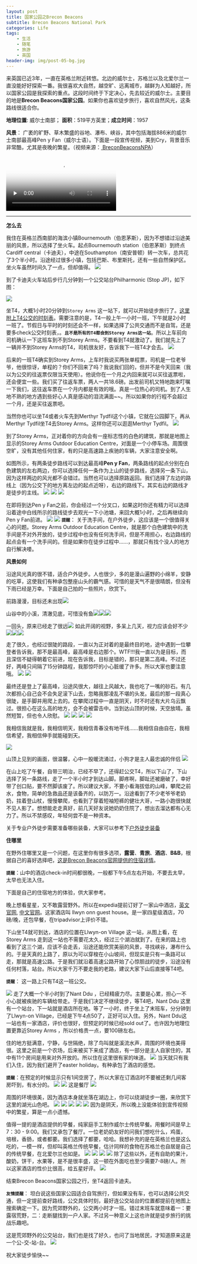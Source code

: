 ```yaml
---
layout: post
title: 国家公园之Brecon Beacons
subtitle: Brecon Beacons National Park 
categories: Life
tags: 
    - 生活
    - 随笔
    - 旅游
    - 英国
header-img: img/post-05-bg.jpg
---
```


来英国已近3年，一直在英格兰附近转悠。北边的威尔士，苏格兰以及北爱尔兰一直没能好好探索一番。我很喜欢大自然，越空旷、远离城市，越鲜为人知越好，所以国家公园是我探索的重点。这段时间终于下定决心，先去较近的威尔士。主要目的地是**Brecon Beacons国家公园**。如果你也喜欢徒步旅行，喜欢自然风光，这条路线很适合你。

**地理位置**: 威尔士南部； **面积**：519平方英里；**成立时间**：1957

**风景**： 广袤的旷野、草木繁盛的谷地、瀑布、峡谷，其中包括海拔886米的威尔士南部最高峰Pen y Fan（威尔士语）。下面是一段宣传视频，美到Cry，背景音乐非常酷，尤其是夜晚的繁星。（视频来源：<a href="https://www.youtube.com/channel/UCiOo-SEMiGu9qvzjeL11XjA" target="_blank"> BreconBeaconsNPA</a>）

<div class="container">
  <div class="row">
    <div class="col-sm-6">
  <div class="embed-responsive embed-responsive-4by3">
    <video class="embed-responsive-item" controls  poster="/img/bac_img.jpg" preload="none">
  <source src="/img/Brecon.mp4" type="video/mp4" >
</video>
    <!-- <iframe class="embed-responsive-item" src="/img/Brecon.mp4" type="video/mp4"></iframe> -->
   </div>
    </div>
   </div>
</div>

------
**怎么去**

我住在英格兰西南部的海滨小镇Bournemouth（伯恩茅斯），因为不想错过沿途美丽的风景，所以选择了坐火车。起点Bournemouth station（伯恩茅斯）到终点Cardiff central（卡迪夫），中途在Southampton（南安普顿）转一次车，总共花了3个半小时。沿途经过很多小镇，包括巴斯、布里斯托，还有一些自然保护区。坐火车虽然时间久了一点，但却值得。
<img src="/img/in-post/tr_map5.jpg" >

到了卡迪夫火车站后步行几分钟到一个公交站台Philharmonic (Stop JP)，如下图：

<img src="/img/in-post/tr_map1.jpg" >

坐T4，大概1小时20分钟到```Storey Arms``` 这一站下，就可以开始徒步旅行了。<a href="https://www.traveline.cymru/timetables/?routeNum=T4&direction_id=1&timetable_key=0T4MFSCA2" target="_blank">这里附上T4公交的时刻表</a>。需要注意的是，T4一般上午一小时一班，下午就是2小时一班了。节假日与平时的时刻还会不一样，如果选择了公共交通而不是自驾，还是要多check公交时刻表，。**```且不是所有的T4都会到Storey Arms这一站```**。所以上车前向司机确认一下这班车到不到Storey Arms。不要看到T4就激动了。我们就先上了一辆并不到Storey Arms的T4，司机很友好，告诉我下一班T4才会去。
<img src="/img/in-post/tr_map7.jpg" >

后来的一班T4确实到Storey Arms，上车时我说买两张单程票，司机是一位老爷爷，他很惊讶，单程的？你们不回来了吗？我说我们回的，但并不是今天回来（我以为公交的往返票仅限当天使用）。他说你在一个月之内回来就可以买往返票啦，还会便宜一些。我们买了往返车票，两人一共18.6磅。出发前司机又特地跑来叮嘱一下我们，这往返车票在一个月内都是有效的哦。真是一位热心的司机。到了人生地不熟的地方遇到些好心人真是感动的泪流满面~~。所以如果你的行程不会超过一个月，还是买往返票吧。

当然你也可以坐T4或者火车先到Merthyr Tydfil这个小镇，它就在公园脚下，再从Merthyr Tydfil坐T4去Storey Arms。这样你还可以逛逛Merthyr Tydfil。
<img src="/img/in-post/tr_map6.jpg" >

到了Storey Arms，正对着你的方向会有一座标志性的白色的建筑，那就是地图上显示的Storey Arms Outdoor Education Centre，对面是一个小停车场。周围很空旷，没有其他任何住家，有的只是高速路上疾驰的车辆，大家注意安全啊。

如图所示，有两条徒步路线可以到达最高峰**Pen y Fan**，两条路线的起点分别在白色建筑的左右两边，你可以选择任何一条作为上山的徒步路线，选择另一条下山，因为这样两边的风光都不会错过。当然也可以选择原路返回。我们选择了左边的路线上（因为公交下的地方离左边的起点近呀），右边的路线下。其实右边的路线才是徒步的主线。
<img src="/img/in-post/tr_img2.jpg">
<img src="/img/in-post/tr_map8.jpg">
<img src="/img/in-post/tr_map2.jpg">

在即将到达Pen y Fan之前，你会经过一个分叉口，如果这时你还有精力可以选择沿着途中白线所示的路线徒步去观光一下小池塘，来回大概1小时，之后再继续向Pen y Fan前进。
<img src="/img/in-post/tr_map9.jpg">
<img src="/img/in-post/tr_img44.jpg">
**```提醒```**： 关于洗手间，在户外徒步，这应该是一个很值得关心的问题。Storey Arms Outdoor Education Centre，就是那个白色建筑中的洗手间是不对外开放的，徒步过程中也没有任何洗手间，但是不用担心，右边路线的起点会有一个洗手间的。但是如果你在徒步过程中......，那就只有找个没人的地方自行解决喽。

**风景如何**

沿途风光真的很不错，适合户外徒步。人也很少，多的是漫山遍野的小绵羊，安静的吃草，这使我们有种承包整座山头的霸气感。可惜的是天气不是很晴朗，但没有下雨已经是万幸。下面是自己拍的一些照片，欣赏下。

前路漫漫，目标还未出现<img src="/img/in-post/tr_img9.jpg">

山谷中的小溪，清澈见底，可惜没有鱼<img src="/img/in-post/tr_img7.jpg"><img src="/img/in-post/tr_img8.jpg"><img src="/img/in-post/tr_img15.jpg">

一回头，原来已经走了很远<img src="/img/in-post/tr_img10.jpg">
如此开阔的视野，多呆上几天，视力应该会好不少<img src="/img/in-post/tr_img3.jpg"><img src="/img/in-post/tr_img5.jpg"><img src="/img/in-post/tr_img6.jpg">

走了很久，也经过很陡的路段，一直以为正对着的是最终目的地，途中遇到一位攀登者告诉我，那不是最高峰，最高峰是右边那个。WTF!!!我一直以为是目标，而且深信不疑得朝着它前进，现在告诉我，目标是错的，那只是第二高峰。不过还好，两峰只间隔了15分钟路程，我那惊吓的小心脏缓了许多。所以大家也要注意哦。
<img src="/img/in-post/tr_img4.jpg">
<img src="/img/in-post/tr_img40.jpg">

最终还是登上了最高峰，沿途风很大，越往上风越大，我也吃了一嘴的砂石。有几次都担心自己会不会失足滚下山去，忽略我那凌乱不堪的头发。最后的那一段真心很陡，是手脚并用爬上去的。在攀爬过程中一直是阴天，时不时还有大片乌云飘过。很担心在这么高的地方，会不会被雷击中。当到达山顶的时候，天空放晴。虽然短暂，但也令人欣慰。
<img src="/img/in-post/tr_img.jpg">
<img src="/img/in-post/tr_img13.jpg">
<img src="/img/in-post/tr_img11.jpg">
<img src="/img/in-post/tr_img12.jpg">

我相信我就是我，我相信明天，我相信青春没有地平线......我相信自由自在，我相信希望，我相信伸手就能碰到天。

<img src="/img/in-post/tr_img1.jpg">

山顶上见到的画面，很温馨，心中一股暖流涌过，小狗才是主人最忠诚的伴侣
<img src="/img/in-post/tr_img14.jpg">

在山上吃了午餐，自带三明治，已经不早了，还得赶公交T4，所以下山了，下山选择了另一条路线，走了一个半小时才到达山脚。脚疼啊，脚趾还被磨破了，幸好带了创口贴，要不然脚该废了。所以建议大家，不要小看海拔低的山峰，攀爬之前水，食物，简单的急救品还是该备齐的，以防万一。沿途看到了不少老爷爷老奶奶，拄着登山杖，慢慢攀爬，也看到了穿着短袖短裤的健壮大哥，一路小跑很快就不见人影了。想想能走走真好，前几天好友说她奶奶住院了，想出去溜达都有心无力了。所以不禁感叹，年轻何尝不是一种资本。

关于专业户外徒步需要准备哪些装备，大家可以参考下<a href="http://www.aiyinsitan123.com/tool.html" target="_blank">户外徒步装备</a>

**住哪里**

在野外住哪里又是一个问题，在这里你有很多选项，**露营**、**青旅**、**酒店**、**B&B**，根据自己的喜好选择吧，<a href="http://www.breconbeacons.org/stay" target="_blank">这是Brecon Beacons官网提供的住宿详情</a>。

**```提醒```**：山中的酒店check-in时间都很晚，一般都下午5点左右开始，不要去太早，太早也无法入住。

下面是自己的住宿地方的体验，供大家参考。

晚上想看星星，又不敢露营野外。所以在expedia提前订好了一家山中酒店，<a href="https://www.expedia.co.uk/?semcid=expe.UK.001.001.02.01&kword=expedia!e.ZzZz.3390000196638.0.19410685821.expedia.expedia&k_user_id=_kenshoo_clickid_&gclid=CjsKDwjw0cXIBRCxjqnE3K3sHhIkAL1LezStfRJ24FYdX1lMIf6Sw_TUfW4HmRdtNdZpQNtLncC-GgIZC_D_BwE" target="_blank">英文官网</a>, <a href="https://www.expedia.cn/" target="_blank">中文官网</a>。这家酒店叫 llwyn onn guest house。是一家四星级酒店，70磅/晚，还包早餐，在tripadvisor上评价不错。

下山坐T4就可到达，酒店的位置在Llwyn-on Village 这一站，从图上看，在Storey Arms 走到这一站也不需要花太久，经过三个湖泊就到了。在来的路上也看到了这三个湖，应该不会走丢，沿途还能欣赏美丽的风景，寻找峡谷，瀑布什么的。于是天真的上路了，原以为可以穿梭在小山坡间，但现实是只有一条路可以走，那就是高速公路。于是我们就沿着高速公路开始了心惊胆战的徒步，沿途没有任何村落，站台。所以大家千万不要走我的老路，建议大家下山后直接等T4吧。

**```提醒```**： 这一路上只有T4这一班公交。

<img src="/img/in-post/tr_map3.jpg">
走了大概一个半小时到了Nant Ddu ，已经精疲力尽。主要是心累，担心一不小心就被疾驰的车辆给带走。于是我们决定不继续徒步，等T4吧，Nant Ddu 这里有一个站台，下一站就是酒店所在地。等了一小时，终于坐上了末班车，分分钟到了Llwyn-on Village，已经是下午4点50了，正好可以入住。另外，Nant Ddu这一站也有一家酒店，评价也很好，但预定的时候已经sold out了。也许因为地理位置更靠近Storey Arms ，所以价格贵一点，要100磅左右。

住的地方挺满意，宁静，与世隔绝，除了鸟叫就是溪流水声，周围的环境也美得很。这里之前是一个农场，后来被买下来成了酒店，有一部分是主人自家住的，其中有11个房间是用来对外开放的。所以住在这里很有家的味道。
<img src="/img/in-post/tr_img17.jpg">
当天就只有我们入住，因为我们避开了easter holiday。有种承包了酒店的感觉。

**```提醒```**：在预定的时候显示只有1间空房了，所以大家在订酒店时不要被还剩几间客房吓到，有水分的。
<img src="/img/in-post/tr_img18.jpg">
<img src="/img/in-post/tr_img28.jpg">
这是餐厅
<img src="/img/in-post/tr_img22.jpg">

周围的环境很美，因为酒店本身就坐落在湖边上，你可以绕湖徒步一圈，来欣赏下这里的湖光山色吧。
<img src="/img/in-post/tr_img16.jpg">
<img src="/img/in-post/tr_img19.jpg">
<img src="/img/in-post/tr_img20.jpg">
<img src="/img/in-post/tr_img29.jpg">
<img src="/img/in-post/tr_img21.jpg">
因为是阴天，所以晚上没能体验到宣传视频中的繁星，算是一点小遗憾。

值得一提的是酒店提供的早餐，纯家庭手工制作威尔士传统早餐。用餐时间是早上7：30 - 9:00。我们又承包了餐厅。一位老奶奶友好的问我们想吃什么，鸡蛋，培根，香肠，或者都要。我们选择了都要，哈哈。我想补充的是在英格兰也是这么吃的，一模一样，但却叫英格兰传统早餐，估计同样的食物在苏格兰也自居是自己的传统早餐，在北爱尔兰也如是。
<img src="/img/in-post/tr_img25.jpg">
<img src="/img/in-post/tr_img24.jpg">
<img src="/img/in-post/tr_img26.jpg">
<img src="/img/in-post/tr_img27.jpg">
除了这些以外，还有自助的果汁，酸奶，饼干，水果等，是不是很丰盛，这一顿在外面吃也至少需要7-8磅/人。所以这家酒店的性价比很高，给五星好评<i style="color:#0085A1" class="fa fa-smile-o" aria-hidden="true"></i>。
<img src="/img/in-post/tr_img23.jpg">

结束Brecon Beacons国家公园之行，坐T4返回卡迪夫。

**```友情提醒```**：
坦白说这些国家公园适合自驾旅行，但如果没有车，也可以选择公共交通，但一定提前查好路线，公交具体时刻，最好连公交站台的位置都提前在地图上搜索确定一下。因为荒郊野外的，公交两小时才一班。错过末班车就意味着一：要露宿荒野，二：走断腿找到一户人家。不过另一种意义上这也许就是徒步旅行的挑战乐趣吧。

这是荒郊野外的公交站台，我们也是找了好久，也问了当地居民，才知道原来这是一个公-交-站-台。
<img src="/img/in-post/tr_img38.jpg">

祝大家徒步愉快~~



	     


